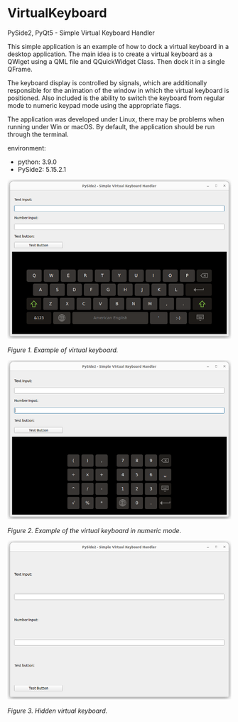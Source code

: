 # VirtualKeyboard
PySide2, PyQt5 - Simple Virtual Keyboard Handler

This simple application is an example of how to dock a virtual keyboard in a desktop application. The main idea is to create a virtual keyboard as a QWiget using a QML file and QQuickWidget Class. Then dock it in a single QFrame.

The keyboard display is controlled by signals, which are additionally responsible for the animation of the window in which the virtual keyboard is positioned. Also included is the ability to switch the keyboard from regular mode to numeric keypad mode using the appropriate flags.

The application was developed under Linux, there may be problems when running under Win or macOS. By default, the application should be run through the terminal.

environment:
- python: 3.9.0
- PySide2: 5.15.2.1


![fig1](images/fig_1.png)

*Figure 1. Example of virtual keyboard.*

![fig2](images/fig_2.png)

*Figure 2. Example of the virtual keyboard in numeric mode.*

![fig3](images/fig_3.png)

*Figure 3. Hidden virtual keyboard.*


